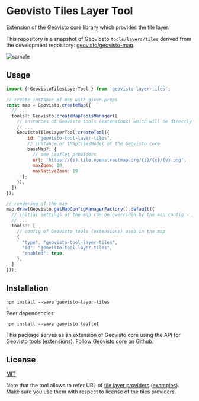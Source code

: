 # Geovisto Tiles Layer Tool
Extension of the [Geovisto core library](https://github.com/geovisto/geovisto) which provides the tile layer.

This repository is a snapshot of Geoviosto ``tools/layers/tiles`` derived from the development repository: [geovisto/geovisto-map](https://github.com/geovisto/geovisto-map).

![sample](https://user-images.githubusercontent.com/1479229/131514620-5f4ec88c-ee77-4ce1-976e-6fd37fde6ad0.png)

## Usage

```js
import { GeovistoTilesLayerTool } from 'geovisto-layer-tiles';

// create instance of map with given props
const map = Geovisto.createMap({
  // ...
  tools?: Geovisto.createMapToolsManager([
    // instances of Geovisto tools (extensions) which will be directly used in the map
    // ...
    GeovistoTilesLayerTool.createTool({
        id: "geovisto-tool-layer-tiles",
        // instance of IMapTilesModel of the Geovisto core
        baseMap?: {
          // see Leaflet providers
          url: 'https://{s}.tile.openstreetmap.org/{z}/{x}/{y}.png',
          maxZoom: 20,
          maxNativeZoom: 19
      };
    }),
  ])
});

// rendering of the map
map.draw(Geovisto.getMapConfigManagerFactory().default({
  // initial settings of the map can be overriden by the map config - JSON structure providing user settings 
  // ...
  tools?: [
    // config of Geovisto tools (extensions) used in the map
    {
      "type": "geovisto-tool-layer-tiles",
      "id": "geovisto-tool-layer-tiles",
      "enabled": true,
    },
  ]
}));
```

## Installation

```
npm install --save geovisto-layer-tiles
```

Peer dependencies:
```
npm install --save geovisto leaflet
```

This package serves as an extension of Geovisto core using the API for Geovisto tools (extensions). Follow Geovisto core on [Github](https://github.com/geovisto/geovisto).

## License

[MIT](https://github.com/geovisto/geovisto-layer-tiles/blob/master/LICENSE)

Note that the tool allows to refer URL of [tile layer providers](https://github.com/leaflet-extras/leaflet-providers) ([examples](http://leaflet-extras.github.io/leaflet-providers/preview/index.html)). Make sure you use them with respect to license of the tiles providers.
